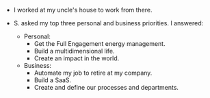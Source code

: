 - I worked at my uncle's house to work from there.

- S. asked my top three personal and business priorities. I answered:
  - Personal:
    - Get the Full Engagement energy management.
    - Build a multidimensional life.
    - Create an impact in the world.
  - Business:
    - Automate my job to retire at my company.
    - Build a SaaS.
    - Create and define our processes and departments.
